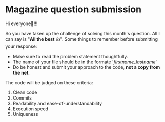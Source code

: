 # Magazine question submission
Hi everyone:wave:!!!

So you have taken up the challenge of solving this month's question. All I can say is "__All the best__ :+1:".
Some things to remember before submitting your response:
- Make sure to read the problem statement thoughtfully.
- The name of your file should be in the formate '_firstname_lastname_'
- Do be honest and submit your approach to the code, __not a copy from the net__.

The code will be judged on these criteria:
1. Clean code
2. Commits 
3. Readability and ease-of-understandability
4. Execution speed
5. Uniqueness









